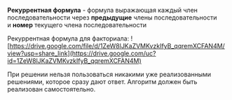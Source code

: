 **Рекуррентная формула** - формула выражающая каждый член последовательности через **предыдущие** члены последовательности  
и **номер** текущего члена последовательности

Рекуррентная формула для факториала:
![https://drive.google.com/file/d/1ZeW8lJKaZVMKvzkIfyB_qqremXCFAN4M/view?usp=share_link](https://drive.google.com/uc?id=1ZeW8lJKaZVMKvzkIfyB_qqremXCFAN4M)

При решении нельзя пользоваться никакими уже реализованными решениями, которое сразу дают ответ.
Алгоритм должен быть реализован самостоятельно.
